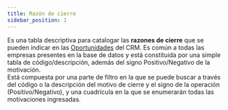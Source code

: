 ```yaml
---
title: Razón de cierre
sidebar_position: 1
---
```


Es una tabla descriptiva para catalogar las **razones de cierre** que se pueden indicar en las [Oportunidades](/docs/crm/chance/new-chance/) del CRM. Es común a todas las empresas presentes en la base de datos y está constituida por una simple tabla de código/descripción, además del signo Positivo/Negativo de la motivación.  
Está compuesta por una parte de filtro en la que se puede buscar a través del código o la descripción del motivo de cierre y el signo de la operación (Positivo/Negativo), y una cuadrícula en la que se enumerarán todas las motivaciones ingresadas.